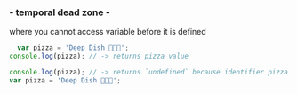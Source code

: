### - temporal dead zone -
where you cannot access variable before it is defined

```js
  var pizza = 'Deep Dish 🍕🍕🍕';
console.log(pizza); // -> returns pizza value

console.log(pizza); // -> returns `undefined` because identifier pizza is not bound with value at this moment
var pizza = 'Deep Dish 🍕🍕🍕';

```
